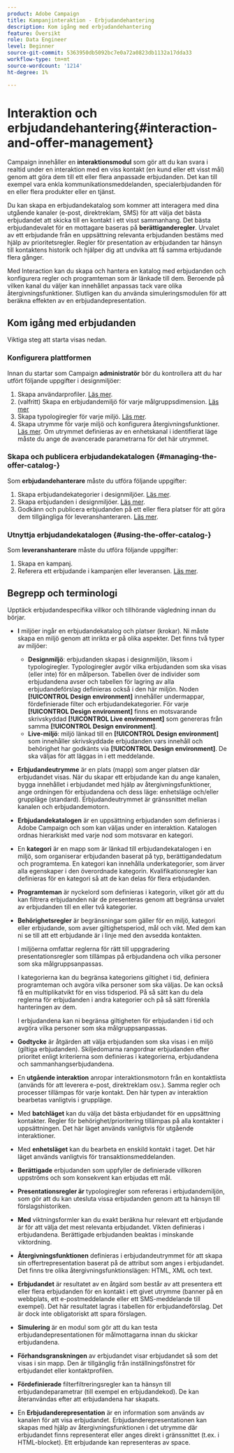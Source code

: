 ```yaml
---
product: Adobe Campaign
title: Kampanjinteraktion - Erbjudandehantering
description: Kom igång med erbjudandehantering
feature: Översikt
role: Data Engineer
level: Beginner
source-git-commit: 5363950db5092bc7e0a72a0823db1132a17dda33
workflow-type: tm+mt
source-wordcount: '1214'
ht-degree: 1%

---
```


# Interaktion och erbjudandehantering{#interaction-and-offer-management}

Campaign innehåller en **interaktionsmodul** som gör att du kan svara i realtid under en interaktion med en viss kontakt (en kund eller ett visst mål) genom att göra dem till ett eller flera anpassade erbjudanden. Det kan till exempel vara enkla kommunikationsmeddelanden, specialerbjudanden för en eller flera produkter eller en tjänst.

Du kan skapa en erbjudandekatalog som kommer att interagera med dina utgående kanaler (e-post, direktreklam, SMS) för att välja det bästa erbjudandet att skicka till en kontakt i ett visst sammanhang. Det bästa erbjudandevalet för en mottagare baseras på **berättiganderegler**. Urvalet av ett erbjudande från en uppsättning relevanta erbjudanden bestäms med hjälp av prioritetsregler. Regler för presentation av erbjudanden tar hänsyn till kontaktens historik och hjälper dig att undvika att få samma erbjudande flera gånger.

Med Interaction kan du skapa och hantera en katalog med erbjudanden och konfigurera regler och programteman som är länkade till dem. Beroende på vilken kanal du väljer kan innehållet anpassas tack vare olika återgivningsfunktioner. Slutligen kan du använda simuleringsmodulen för att beräkna effekten av en erbjudandepresentation.

## Kom igång med erbjudanden

Viktiga steg att starta visas nedan.

### Konfigurera plattformen

Innan du startar som Campaign **administratör** bör du kontrollera att du har utfört följande uppgifter i designmiljöer:

1. Skapa användarprofiler. [Läs mer](interaction-operators.md).
1. (valfritt) Skapa en erbjudandemiljö för varje målgruppsdimension. [Läs mer](interaction-env.md)
1. Skapa typologiregler för varje miljö. [Läs mer](interaction-offer.md#offer-presentation).
1. Skapa utrymme för varje miljö och konfigurera återgivningsfunktioner. [Läs mer](interaction-offer-spaces.md).
Om utrymmet definieras av en enhetskanal i identifierat läge måste du ange de avancerade parametrarna för det här utrymmet.

### Skapa och publicera erbjudandekatalogen {#managing-the-offer-catalog-}

Som **erbjudandehanterare** måste du utföra följande uppgifter:

1. Skapa erbjudandekategorier i designmiljöer. [Läs mer](interaction-offer-catalog.md#creating-offer-categories).
1. Skapa erbjudanden i designmiljöer. [Läs mer](interaction-offer.md).
1. Godkänn och publicera erbjudanden på ett eller flera platser för att göra dem tillgängliga för leveranshanteraren. [Läs mer](interaction-offer.md#approve-offers).

### Utnyttja erbjudandekatalogen {#using-the-offer-catalog-}

Som **leveranshanterare** måste du utföra följande uppgifter:

1. Skapa en kampanj.
1. Referera ett erbjudande i kampanjen eller leveransen. [Läs mer](interaction-send-offers.md).


## Begrepp och terminologi

Upptäck erbjudandespecifika villkor och tillhörande vägledning innan du börjar.

* **I** miljöer ingår en erbjudandekatalog och platser (krokar). Ni måste skapa en miljö genom att inrikta er på olika aspekter.
Det finns två typer av miljöer:

   * **Designmiljö**: erbjudanden skapas i designmiljön, liksom i typologiregler. Typologiregler avgör vilka erbjudanden som ska visas (eller inte) för en målperson. Tabellen över de individer som erbjudandena avser och tabellen för lagring av alla erbjudandeförslag definieras också i den här miljön. Noden **[!UICONTROL Design environment]** innehåller undermappar, fördefinierade filter och erbjudandekategorier. För varje **[!UICONTROL Design environment]** finns en motsvarande skrivskyddad **[!UICONTROL Live environment]** som genereras från samma **[!UICONTROL Design environment]**.
   * **Live-miljö**: miljö länkad till en  **[!UICONTROL Design environment]** som innehåller skrivskyddade erbjudanden vars innehåll och behörighet har godkänts via  **[!UICONTROL Design environment]**. De ska väljas för att läggas in i ett meddelande.

* **Erbjudandeutrymme** är en plats (mapp) som anger platsen där erbjudandet visas. När du skapar ett erbjudande kan du ange kanalen, bygga innehållet i erbjudandet med hjälp av återgivningsfunktioner, ange ordningen för erbjudandena och dess läge: enhetsläge och/eller gruppläge (standard). Erbjudandeutrymmet är gränssnittet mellan kanalen och erbjudandemotorn.
* **Erbjudandekatalogen** är en uppsättning erbjudanden som definieras i Adobe Campaign och som kan väljas under en interaktion. Katalogen ordnas hierarkiskt med varje nod som motsvarar en kategori.
* En **kategori** är en mapp som är länkad till erbjudandekatalogen i en miljö, som organiserar erbjudanden baserat på typ, berättigandedatum och programtema. En kategori kan innehålla underkategorier, som ärver alla egenskaper i den överordnade kategorin. Kvalifikationsregler kan definieras för en kategori så att de kan delas för flera erbjudanden.
* **Programteman** är nyckelord som definieras i kategorin, vilket gör att du kan filtrera erbjudanden när de presenteras genom att begränsa urvalet av erbjudanden till en eller två kategorier.
* **Behörighetsregler** är begränsningar som gäller för en miljö, kategori eller erbjudande, som avser giltighetsperiod, mål och vikt. Med dem kan ni se till att ett erbjudande är i linje med den avsedda kontakten.

   I miljöerna omfattar reglerna för rätt till uppgradering presentationsregler som tillämpas på erbjudandena och vilka personer som ska målgruppsanpassas.

   I kategorierna kan du begränsa kategoriens giltighet i tid, definiera programteman och avgöra vilka personer som ska väljas. De kan också få en multiplikatvikt för en viss tidsperiod. På så sätt kan du dela reglerna för erbjudanden i andra kategorier och på så sätt förenkla hanteringen av dem.

   I erbjudandena kan ni begränsa giltigheten för erbjudanden i tid och avgöra vilka personer som ska målgruppsanpassas.

* **Godtycke** är åtgärden att välja erbjudanden som ska visas i en miljö (giltiga erbjudanden). Skiljedomarna rangordnar erbjudanden efter prioritet enligt kriterierna som definieras i kategorierna, erbjudandena och sammanhangserbjudandena.
* En **utgående interaktion** anropar interaktionsmotorn från en kontaktlista (används för att leverera e-post, direktreklam osv.). Samma regler och processer tillämpas för varje kontakt. Den här typen av interaktion bearbetas vanligtvis i gruppläge.
* Med **batchläget** kan du välja det bästa erbjudandet för en uppsättning kontakter. Regler för behörighet/prioritering tillämpas på alla kontakter i uppsättningen. Det här läget används vanligtvis för utgående interaktioner.
* Med **enhetsläget** kan du bearbeta en enskild kontakt i taget. Det här läget används vanligtvis för transaktionsmeddelanden.
* **Berättigade** erbjudanden som uppfyller de definierade villkoren uppströms och som konsekvent kan erbjudas ett mål.
* **Presentationsregler är** typologiregler som refereras i erbjudandemiljön, som gör att du kan utesluta vissa erbjudanden genom att ta hänsyn till förslagshistoriken.
* **Med** viktningsformler kan du exakt beräkna hur relevant ett erbjudande är för att välja det mest relevanta erbjudandet. Vikten definieras i erbjudandena. Berättigade erbjudanden beaktas i minskande viktordning.
* **Återgivningsfunktionen** definieras i erbjudandeutrymmet för att skapa sin offertrepresentation baserat på de attribut som anges i erbjudandet. Det finns tre olika återgivningsfunktionslägen: HTML, XML och text.
* **Erbjudandet** är resultatet av en åtgärd som består av att presentera ett eller flera erbjudanden för en kontakt i ett givet utrymme (banner på en webbplats, ett e-postmeddelande eller ett SMS-meddelande till exempel). Det här resultatet lagras i tabellen för erbjudandeförslag. Det är dock inte obligatoriskt att spara förslagen.
* **Simulering** är en modul som gör att du kan testa erbjudandepresentationen för målmottagarna innan du skickar erbjudandena.
* **Förhandsgranskningen** av erbjudandet visar erbjudandet så som det visas i sin mapp. Den är tillgänglig från inställningsfönstret för erbjudandet eller kontaktprofilen.
* **Fördefinierade** filterfiltreringsregler kan ta hänsyn till erbjudandeparametrar (till exempel en erbjudandekod). De kan återanvändas efter att erbjudandena har skapats.
* En **Erbjudanderepresentation** är en information som används av kanalen för att visa erbjudandet. Erbjudanderepresentationen kan skapas med hjälp av återgivningsfunktionen i det utrymme där erbjudandet finns representerat eller anges direkt i gränssnittet (t.ex. i HTML-blocket). Ett erbjudande kan representeras av space.

